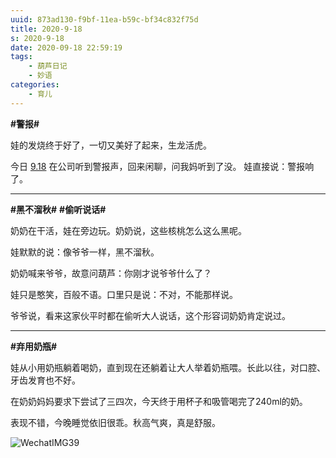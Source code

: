 ```yaml
---
uuid: 873ad130-f9bf-11ea-b59c-bf34c832f75d
title: 2020-9-18
s: 2020-9-18
date: 2020-09-18 22:59:19
tags:
	- 葫芦日记
	- 妙语
categories:
	- 育儿
---
```




**\#警报\#**

娃的发烧终于好了，一切又美好了起来，生龙活虎。

今日 [9.18](https://baike.baidu.com/item/%E4%B9%9D%C2%B7%E4%B8%80%E5%85%AB%E4%BA%8B%E5%8F%98/2573930?fromtitle=9.18&fromid=1557032&fr=aladdi) 在公司听到警报声，回来闲聊，问我妈听到了没。
娃直接说：警报响了。

---



**\#黑不溜秋\#**  **\#偷听说话\#**

奶奶在干活，娃在旁边玩。奶奶说，这些核桃怎么这么黑呢。

娃默默的说：像爷爷一样，黑不溜秋。

奶奶喊来爷爷，故意问葫芦：你刚才说爷爷什么了？

娃只是憨笑，百般不语。口里只是说：不对，不能那样说。

爷爷说，看来这家伙平时都在偷听大人说话，这个形容词奶奶肯定说过。

---

<!-- more -->



**\#弃用奶瓶\#**

娃从小用奶瓶躺着喝奶，直到现在还躺着让大人举着奶瓶喂。长此以往，对口腔、牙齿发育也不好。

在奶奶妈妈要求下尝试了三四次，今天终于用杯子和吸管喝完了240ml的奶。

表现不错，今晚睡觉依旧很乖。秋高气爽，真是舒服。



![WechatIMG39](https://blog-assets.liupei.xin/assets/2020-9-18/WechatIMG39.jpg-public)
